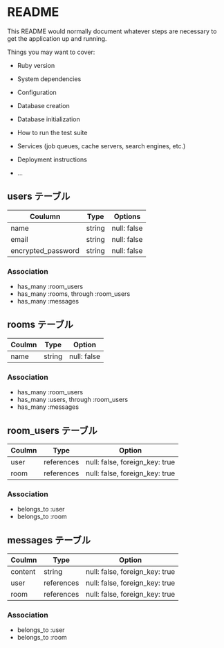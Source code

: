 # README

This README would normally document whatever steps are necessary to get the
application up and running.

Things you may want to cover:

* Ruby version

* System dependencies

* Configuration

* Database creation

* Database initialization

* How to run the test suite

* Services (job queues, cache servers, search engines, etc.)

* Deployment instructions

* ...

## users テーブル
| Coulumn            | Type   | Options     |
| -------------------|--------| ----------- |
| name               | string | null: false |
| email              | string | null: false |
| encrypted_password | string | null: false |

### Association
- has_many :room_users
- has_many :rooms, through :room_users
- has_many :messages

## rooms テーブル
| Coulmn | Type   | Option      |
| ------ | ------ | ----------- |
| name   | string | null: false |

### Association
- has_many :room_users
- has_many :users, through :room_users
- has_many :messages

## room_users テーブル
| Coulmn | Type       | Option                         |
| ------ | ---------- | ------------------------------ |
| user   | references | null: false, foreign_key: true |
| room   | references | null: false, foreign_key: true |

### Association
- belongs_to :user
- belongs_to :room

## messages テーブル
| Coulmn  | Type       | Option                         |
| ------- | ---------- | ------------------------------ |
| content | string     | null: false, foreign_key: true |
| user    | references | null: false, foreign_key: true |
| room    | references | null: false, foreign_key: true |

### Association
- belongs_to :user 
- belongs_to :room
